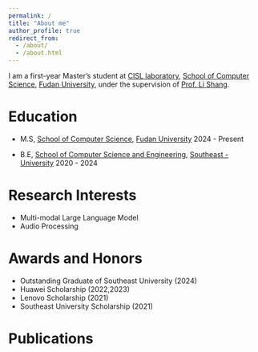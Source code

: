 ```yaml
---
permalink: /
title: "About me"
author_profile: true
redirect_from: 
  - /about/
  - /about.html
---
```


I am a first-year Master’s student at [CISL laboratory](https://cscw.fudan.edu.cn/), [School of Computer Science](https://cs.fudan.edu.cn/), [Fudan University](https://www.fudan.edu.cn/), under the supervision of [Prof. Li Shang](https://cscw.fudan.edu.cn/lishang/).

Education
======

 
- M.S, [School of Computer Science](https://cs.fudan.edu.cn/), [Fudan University](https://www.fudan.edu.cn/)
  2024 - Present 



- B.E, [School of Computer Science and Engineering](https://cse.seu.edu.cn/), [Southeast -University](https://www.seu.edu.cn/)
  2020 - 2024  



Research Interests
======
<ul>
<li>Multi-modal Large Language Model</li>
<li>Audio Processing</li>
</ul>


Awards and Honors
======

* Outstanding Graduate of Southeast University (2024)
* Huawei Scholarship (2022,2023) 
* Lenovo Scholarship (2021)
* Southeast University Scholarship (2021)

Publications
======


